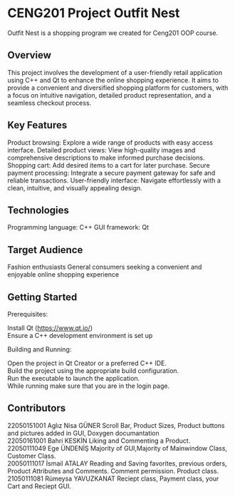 # CENG201 Project Outfit Nest
Outfit Nest is a shopping program we created for Ceng201 OOP course.

## Overview

This project involves the development of a user-friendly retail application using C++ and Qt to enhance the online shopping experience. It aims to provide a convenient and diversified shopping platform for customers, with a focus on intuitive navigation, detailed product representation, and a seamless checkout process.

## Key Features

Product browsing: Explore a wide range of products with easy access interface.
Detailed product views: View high-quality images and comprehensive descriptions to make informed purchase decisions.
Shopping cart: Add desired items to a cart for later purchase.
Secure payment processing: Integrate a secure payment gateway for safe and reliable transactions.
User-friendly interface: Navigate effortlessly with a clean, intuitive, and visually appealing design.
## Technologies

Programming language: C++
GUI framework: Qt
## Target Audience

Fashion enthusiasts
General consumers seeking a convenient and enjoyable online shopping experience
## Getting Started

Prerequisites:

Install Qt (https://www.qt.io/)    
Ensure a C++ development environment is set up     

Building and Running:     

Open the project in Qt Creator or a preferred C++ IDE.      
Build the project using the appropriate build configuration.       
Run the executable to launch the application.      
While running make sure that you are in the login page.   

## Contributors
22050151001 Aglız Nisa GÜNER  Scroll Bar, Product Sizes, Product buttons and pictures added in GUI, Doxygen documantation      
22050161001 Bahri KESKİN   Liking and Commenting a Product.      
22050111049 Ege ÜNDENİŞ    Majority of GUI,Majority of Mainwindow Class, Customer Class.     
20050111017 İsmail ATALAY  Reading and Saving favorites, previous orders, Product Attributes and Comments. Comment permission. Product class.      
21050111081 Rümeysa YAVUZKANAT  Reciept class, Payment class, your Cart and Reciept GUI.
